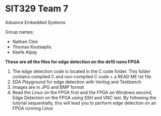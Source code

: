 # SIT329 Team 7
Advance Embedded Systems

Group names:
- Nathan Clee
- Thomas Koutsaplis
- Keefe Alpay

**These are all the files for edge detection on the de10 nano FPGA**

1. The edge detection code is located in the C code folder. This folder contains compiled C and non-compiled C code + a READ ME txt file.
1. EDA Playground for edge detection with Verilog and Testbench
1. Images are in JPG and BMP format
1. Read the Linux on the FPGA first and the FPGA on Windows second, Edge Detection on the FPGA using SSH and VNC last. By following the tutorial sequentially, this will lead you to perform edge detection on an FPGA running Linux
